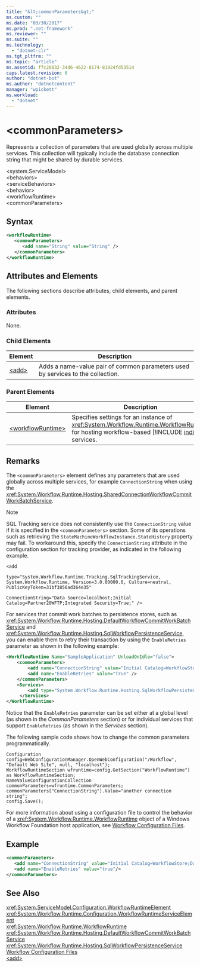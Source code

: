 ```yaml
---
title: "&lt;commonParameters&gt;"
ms.custom: ""
ms.date: "03/30/2017"
ms.prod: ".net-framework"
ms.reviewer: ""
ms.suite: ""
ms.technology: 
  - "dotnet-clr"
ms.tgt_pltfrm: ""
ms.topic: "article"
ms.assetid: ffc20832-34d6-4622-8174-81924fd53514
caps.latest.revision: 6
author: "dotnet-bot"
ms.author: "dotnetcontent"
manager: "wpickett"
ms.workload: 
  - "dotnet"
---
```

# &lt;commonParameters&gt;
Represents a collection of parameters that are used globally across multiple services. This collection will typically include the database connection string that might be shared by durable services.  

 \<system.ServiceModel>  
\<behaviors>  
\<serviceBehaviors>  
\<behavior>  
\<workflowRuntime>  
\<commonParameters>  

## Syntax  

```xml  
<workflowRuntime>  
   <commonParameters>  
      <add name="String" value="String" />  
   </commonParameters>  
</workflowRuntime>  
```  

## Attributes and Elements  
 The following sections describe attributes, child elements, and parent elements.  

### Attributes  
 None.  

### Child Elements  

|Element|Description|  
|-------------|-----------------|  
|[\<add>](../../../../../docs/framework/configure-apps/file-schema/wcf/add-of-commonparameters.md)|Adds a name-value pair of common parameters used by services to the collection.|  

### Parent Elements  


|                                                Element                                                |                                                                                      Description                                                                                      |
|-------------------------------------------------------------------------------------------------------|---------------------------------------------------------------------------------------------------------------------------------------------------------------------------------------|
| [\<workflowRuntime>](../../../../../docs/framework/configure-apps/file-schema/wcf/workflowruntime.md) | Specifies settings for an instance of <xref:System.Workflow.Runtime.WorkflowRuntime> for hosting workflow-based [!INCLUDE [indigo1](../../../../../includes/indigo1-md.md)] services. |

## Remarks  
 The `<commonParameters>` element defines any parameters that are used globally across multiple services, for example `ConnectionString` when using the <xref:System.Workflow.Runtime.Hosting.SharedConnectionWorkflowCommitWorkBatchService>.  

> [!NOTE]
>  SQL Tracking service does not consistently use the `ConnectionString` value if it is specified in the `<commonParameters>` section. Some of its operations such as retrieving the `StateMachineWorkflowInstance.StateHistory` property may fail. To workaround this, specify the `ConnectionString` attribute in the configuration section for tracking provider, as indicated in the following example.  

 `<add`  

 `type="System.Workflow.Runtime.Tracking.SqlTrackingService, System.Workflow.Runtime, Version=3.0.00000.0, Culture=neutral, PublicKeyToken=31bf3856ad364e35"`  

 `ConnectionString="Data Source=localhost;Initial Catalog=Partner20WFTP;Integrated Security=True;" />`  

 For services that commit work batches to persistence stores, such as <xref:System.Workflow.Runtime.Hosting.DefaultWorkflowCommitWorkBatchService> and <xref:System.Workflow.Runtime.Hosting.SqlWorkflowPersistenceService>, you can enable them to retry their transaction by using the `EnableRetries` parameter as shown in the following example:  

```xml  
<WorkflowRuntime Name="SampleApplication" UnloadOnIdle="false">  
    <commonParameters>  
        <add name="ConnectionString" value="Initial Catalog=WorkflowStore;Data Source=localhost;Integrated Security=SSPI;" />  
        <add name="EnableRetries" value="True" />  
    </commonParameters>  
    <Services>  
        <add type="System.Workflow.Runtime.Hosting.SqlWorkflowPersistenceService, System.Workflow.Runtime, Version=3.0.00000.0, Culture=neutral, PublicKeyToken=31bf3856ad364e35" EnableRetries="False" />   
     </Services>  
</WorkflowRuntime>  
```  

 Notice that the `EnableRetries` parameter can be set either at a global level (as shown in the *CommonParameters* section) or for individual services that support `EnableRetries` (as shown in the *Services* section).  

 The following sample code shows how to change the common parameters programmatically.  

```  
Configuration config=WebConfigurationManager.OpenWebConfiguration("/Workflow", "Default Web Site", null, "localhost");  
WorkflowRuntimeSection wfruntime=config.GetSection("WorkflowRuntime") as WorkflowRuntimeSection;  
NameValueConfigurationCollection commonParameters=wfruntime.CommonParameters;  
commonParameters["ConnectionString"].Value="another connection string";  
config.Save();  
```  

 For more information about using a configuration file to control the behavior of a <xref:System.Workflow.Runtime.WorkflowRuntime> object of a Windows Workflow Foundation host application, see [Workflow Configuration Files](http://msdn.microsoft.com/library/ada4bb90-6c9d-4f3d-a9d0-b559bb0f9909).  

## Example  

```xml  
<commonParameters>  
   <add name="ConnectionString" value="Initial Catalog=WorkflowStore;Data Source=localhost;Integrated Security=SSPI;"/>  
   <add name="EnableRetries" value="true"/>  
</commonParameters>  
```  

## See Also  
 <xref:System.ServiceModel.Configuration.WorkflowRuntimeElement>  
 <xref:System.Workflow.Runtime.Configuration.WorkflowRuntimeServiceElement>  
 <xref:System.Workflow.Runtime.WorkflowRuntime>  
 <xref:System.Workflow.Runtime.Hosting.DefaultWorkflowCommitWorkBatchService>  
 <xref:System.Workflow.Runtime.Hosting.SqlWorkflowPersistenceService>  
 [Workflow Configuration Files](http://msdn.microsoft.com/library/ada4bb90-6c9d-4f3d-a9d0-b559bb0f9909)  
 [\<add>](../../../../../docs/framework/configure-apps/file-schema/wcf/add-of-commonparameters.md)
